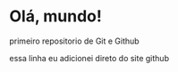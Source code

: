 # Olá, mundo!
 primeiro repositorio de Git e Github
 
 essa linha eu adicionei direto do site github
